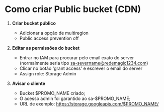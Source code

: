 # Como criar Public bucket (CDN)

1. **Criar bucket público**
    - Adicionar a opção de multiregion
    - Public access prevention off

2. **Editar as permissões do bucket**
    - Entrar no IAM para procurar pelo email exato do server (normalmente seria tipo sa-severname@redemagic1234.com)
    - Clicar no botão 'grant access' e escrever o email do server
    - Assign role: Storage Admin

3. **Avisar o cliente**
    - Bucket $PROMO_NAME criado;
    - O acesso admin foi garantido ao sa-$PROMO_NAME;
    - URL de exemplo: https://storage.googleapis.com/$PROMO_NAME/
